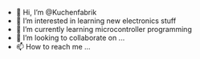 - 👋 Hi, I’m @Kuchenfabrik
- 👀 I’m interested in learning new electronics stuff
- 🌱 I’m currently learning microcontroller programming
- 💞️ I’m looking to collaborate on ...
- 📫 How to reach me ...

<!---
Kuchenfabrik/Kuchenfabrik is a ✨ special ✨ repository because its `README.md` (this file) appears on your GitHub profile.
You can click the Preview link to take a look at your changes.
--->
